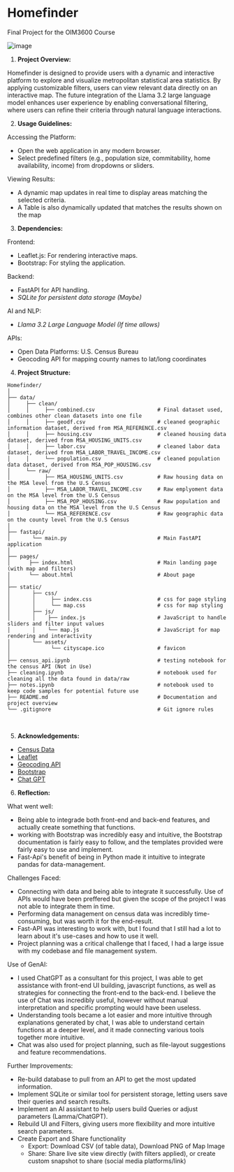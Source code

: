 # Homefinder

Final Project for the OIM3600 Course

![image](https://github.com/user-attachments/assets/d8ae5276-aa85-4700-94ae-978de5350ab3)


1. <strong> Project Overview: </strong> </br>

Homefinder is designed to provide users with a dynamic and interactive platform to explore and visualize metropolitan statistical area statistics. By applying customizable filters, users can view relevant data directly on an interactive map. The future integration of the Llama 3.2 large language model enhances user experience by enabling conversational filtering, where users can refine their criteria through natural language interactions.

2. <strong> Usage Guidelines: </strong> </br>

Accessing the Platform:</br>

* Open the web application in any modern browser.
* Select predefined filters (e.g., population size, commitability, home availability, income) from dropdowns or sliders.

Viewing Results:</br>
* A dynamic map updates in real time to display areas matching the selected criteria.
* A Table is also dynamically updated that matches the results shown on the map

3. <strong> Dependencies: </strong>

Frontend:</br>

* Leaflet.js: For rendering interactive maps.
* Bootstrap: For styling the application.

Backend:</br>
* FastAPI for API handling.
* <i> SQLite for persistent data storage (Maybe) </i>

AI and NLP: </br>
* <i> Llama 3.2 Large Language Model (If time allows) </i>

APIs:
* Open Data Platforms: U.S. Census Bureau
* Geocoding API for mapping county names to lat/long coordinates

4. <strong> Project Structure: </strong>

```
Homefinder/
│
├── data/
│     ├── clean/
│     │     ├── combined.csv                    # Final dataset used, combines other clean datasets into one file 
│     │     ├── geodf.csv                       # cleaned geographic information dataset, derived from MSA_REFERENCE.csv
│     │     ├── housing.csv                     # cleaned housing data dataset, derived from MSA_HOUSING_UNITS.csv
│     │     ├── labor.csv                       # cleaned labor data dataset, derived from MSA_LABOR_TRAVEL_INCOME.csv
│     │     └── population.csv                  # cleaned population data dataset, derived from MSA_POP_HOUSING.csv
│     └── raw/ 
│           ├── MSA_HOUSING_UNITS.csv           # Raw housing data on the MSA level from the U.S Census 
│           ├── MSA_LABOR_TRAVEL_INCOME.csv     # Raw emplyoment data on the MSA level from the U.S Census 
│           ├── MSA_POP_HOUSING.csv             # Raw population and housing data on the MSA level from the U.S Census 
│           └── MSA_REFERENCE.csv               # Raw geographic data on the county level from the U.S Census 
│ 
├── fastapi/ 
│       └── main.py                             # Main FastAPI application 
│ 
├── pages/ 
│      ├── index.html                           # Main landing page (with map and filters) 
│      └── about.html                           # About page 
│ 
├── static/ 
│       ├── css/ 
│       │     ├── index.css                     # css for page styling 
│       │     └── map.css                       # css for map styling 
│       ├── js/ 
│       │    ├── index.js                       # JavaScript to handle sliders and filter input values 
│       │    └── map.js                         # JavaScript for map rendering and interactivity 
│       └── assets/ 
│             └── cityscape.ico                 # favicon 
│ 
├── census_api.ipynb                            # testing notebook for the census API (Not in Use) 
├── cleaning.ipynb                              # notebook used for cleaning all the data found in data/raw 
├── notes.ipynb                                 # notebook used to keep code samples for potential future use 
├── README.md                                   # Documentation and project overview 
└── .gitignore                                  # Git ignore rules 
```

</br>

5. <strong> Acknowledgements: </strong>

* <a href="https://www.census.gov/"> Census Data </a>
* <a href="https://leafletjs.com/index.html"> Leaflet </a>
* <a href="https://geopy.readthedocs.io/en/stable/"> Geocoding API </a>
* <a href="https://getbootstrap.com/"> Bootstrap </a>
* <a href="https://chatgpt.com/"> Chat GPT </a>

6. <strong> Reflection: </strong>

What went well: </br>
* Being able to integrade both front-end and back-end features, and actually create something that functions.
* working with Bootstrap was incredibly easy and intuitive, the Bootstrap documentation is fairly easy to follow, and the templates provided were fairly easy to use and implement.
* Fast-Api's benefit of being in Python made it intuitive to integrate pandas for data-management.

Challenges Faced: </br>
* Connecting with data and being able to integrate it successfully. Use of APIs would have been preffered but given the scope of the project I was not able to integrate them in time.
* Performing data management on census data was incredibly time-consuming, but was worth it for the end-result.
* Fast-API was interesting to work with, but I found that I still had a lot to learn about it's use-cases and how to use it well.
* Project planning was a critical challenge that I faced, I had a large issue with my codebase and file management system.

Use of GenAI: </br>
* I used ChatGPT as a consultant for this project, I was able to get assistance with front-end UI building, javascript functions, as well as strategies for connecting the front-end to the back-end. I believe the use of Chat was incredibly useful, however without manual interpretation and specific prompting would have been useless.
* Understanding tools became a lot easier and more intuitive through explanations generated by chat, I was able to understand certain functions at a deeper level, and it made connecting various tools together more intuitive.
* Chat was also used for project planning, such as file-layout suggestions and feature recommendations.

Further Improvements: </br>
* Re-build database to pull from an API to get the most updated information.
* Implement SQLite or similar tool for persistent storage, letting users save their queries and search results.
* Implement an AI assistant to help users build Queries or adjust parameters (Lamma/ChatGPT).
* Rebuild UI and Filters, giving users more flexibility and more intuitive search parameters.
* Create Export and Share functionality
  * Export: Download CSV (of table data), Download PNG of Map Image
  * Share: Share live site view directly (with filters applied), or create custom snapshot to share (social media platforms/link)
